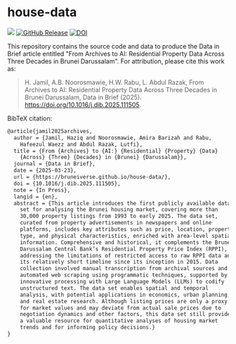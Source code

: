 
# house-data

<!-- badges: start -->
![](https://img.shields.io/badge/brunei-yakin-yellow)
[![GitHub Release](https://img.shields.io/github/v/release/Bruneiverse/house-data?color=white)](https://github.com/Bruneiverse/house-data/releases)
[![DOI](https://img.shields.io/badge/DOI-10.5281%2Fzenodo.14978544-black?color=%23232b2b)](https://doi.org/10.5281/zenodo.14978544)
<!-- badges: end -->

This repository contains the source code and data to produce the Data in Brief article entitled "From Archives to AI: Residential Property Data Across Three Decades in Brunei Darussalam".
For attribution, please cite this work as:

> H. Jamil, A.B. Noorosmawie, H.W. Rabu, L. Abdul Razak, From Archives to AI: Residential Property Data Across Three Decades in Brunei Darussalam, Data in Brief (2025). https://doi.org/10.1016/j.dib.2025.111505.

BibTeX citation:

```latex
@article{jamil2025archives,
  author = {Jamil, Haziq and Noorosmawie, Amira Barizah and Rabu,
    Hafeezul Waezz and Abdul Razak, Lutfi},
  title = {From {Archives} to {AI:} {Residential} {Property} {Data}
    {Across} {Three} {Decades} in {Brunei} {Darussalam}},
  journal = {Data in Brief},
  date = {2025-03-23},
  url = {https://bruneiverse.github.io/house-data/},
  doi = {10.1016/j.dib.2025.111505},
  note = {In Press},
  langid = {en},
  abstract = {This article introduces the first publicly available data
    set for analysing the Brunei housing market, covering more than
    30,000 property listings from 1993 to early 2025. The data set,
    curated from property advertisements in newspapers and online
    platforms, includes key attributes such as price, location, property
    type, and physical characteristics, enriched with area-level spatial
    information. Comprehensive and historical, it complements the Brunei
    Darussalam Central Bank’s Residential Property Price Index (RPPI),
    addressing the limitations of restricted access to raw RPPI data and
    its relatively short timeline since its inception in 2015. Data
    collection involved manual transcription from archival sources and
    automated web scraping using programmatic techniques, supported by
    innovative processing with Large Language Models (LLMs) to codify
    unstructured text. The data set enables spatial and temporal
    analysis, with potential applications in economics, urban planning,
    and real estate research. Although listing prices are only a proxy
    for market values and may deviate from actual sale prices due to
    negotiation dynamics and other factors, this data set still provides
    a valuable resource for quantitative analyses of housing market
    trends and for informing policy decisions.}
}
```
